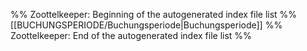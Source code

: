 %% Zoottelkeeper: Beginning of the autogenerated index file list %%
[[BUCHUNGSPERIODE/Buchungsperiode|Buchungsperiode]]
%% Zoottelkeeper: End of the autogenerated index file list %%
